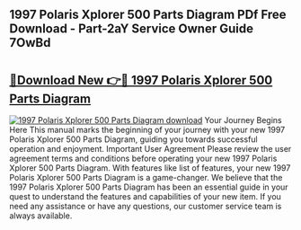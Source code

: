 ## 1997 Polaris Xplorer 500 Parts Diagram PDf Free Download - Part-2aY Service Owner Guide 7OwBd

# <h2><a href="http://dfhfhx.blite.top/?on=1997+Polaris+Xplorer+500+Parts+Diagram">🔗Download New 👉🔴 1997 Polaris Xplorer 500 Parts Diagram</a></h2>

[![1997 Polaris Xplorer 500 Parts Diagram download](https://i.imgur.com/lujVjoI.png)](http://dfhfhx.blite.top/?on=1997+Polaris+Xplorer+500+Parts+Diagram)
Your Journey Begins Here This manual marks the beginning of your journey with your new 1997 Polaris Xplorer 500 Parts Diagram, guiding you towards successful operation and enjoyment. Important User Agreement Please review the user agreement terms and conditions before operating your new 1997 Polaris Xplorer 500 Parts Diagram. With features like list of features, your new 1997 Polaris Xplorer 500 Parts Diagram is a game-changer. We believe that the 1997 Polaris Xplorer 500 Parts Diagram has been an essential guide in your quest to understand the features and capabilities of your new item. If you need any assistance or have any questions, our customer service team is always available.
